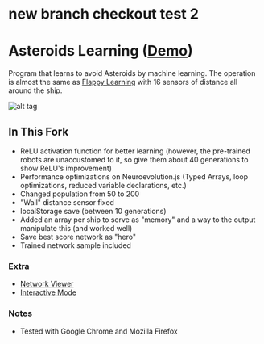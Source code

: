 # new branch checkout test 2
# Asteroids Learning ([Demo](https://zoeweinberg.github.io/AsteroidsLearning/))

Program that learns to avoid Asteroids by machine learning. The operation is almost the same as [Flappy Learning](https://github.com/xviniette/FlappyLearning) with 16 sensors of distance all around the ship.

![alt tag](https://github.com/xviniette/AsteroidsLearning/blob/gh-pages/img/asteroidlearning.png?raw=true)

## In This Fork
- ReLU activation function for better learning (however, the pre-trained robots are unaccustomed to it, so give them about 40 generations to show ReLU's improvement)
- Performance optimizations on Neuroevolution.js (Typed Arrays, loop optimizations, reduced variable declarations, etc.)
- Changed population from 50 to 200
- "Wall" distance sensor fixed
- localStorage save (between 10 generations)
- Added an array per ship to serve as "memory" and a way to the output manipulate this (and worked well)
- Save best score network as "hero"
- Trained network sample included

### Extra
- [Network Viewer](https://vcasagrande.github.io/AsteroidsLearning/viewer.html)
- [Interactive Mode](https://vcasagrande.github.io/AsteroidsLearning/test.html)

### Notes
- Tested with Google Chrome and Mozilla Firefox

